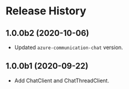 # Release History

## 1.0.0b2 (2020-10-06)
- Updated `azure-communication-chat` version.

## 1.0.0b1 (2020-09-22)
  - Add ChatClient and ChatThreadClient.
